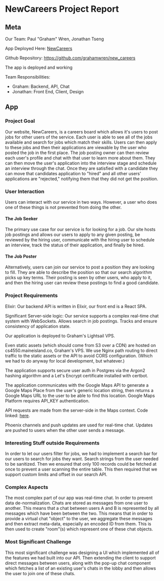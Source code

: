 # NewCareers Project Report

## Meta
Our Team: Paul "Graham" Wren, Jonathan Tseng

App Deployed Here:
[NewCareers](https://newestcareers.cs4550.maineisland.co)

Github Repository: https://github.com/grahamwren/new_careers

The app is deployed and working

Team Responsibilities:
- Graham: Backend, API, Chat
- Jonathan: Front End, Client, Design

## App

### Project Goal
Our website, NewCareers, is a careers board which allows it's users
to post jobs for other users of the service. Each user is able to see
all of the jobs available and search for jobs which match their
skills. Users can then apply to these jobs and then their
applications are viewable by the user who posted the job in the first
place. The job posting owner can then review each user's profile and
chat with that user to learn more about them. They can then move the
user's application into the interview stage and schedule an interview
through the chat. Once they are satisfied with a candidate they can
move that candidates application to "hired" and all other users'
applications are "rejected," notifying them that they did not get
the position.

### User Interaction
Users can interact with our service in two ways. However, a user
who does one of these things is not prevented from doing the other.

#### The Job Seeker
The primary use case for our service is for looking for a job.
Our site hosts job postings and allows our users to apply to any
given posting, be reviewed by the hiring user, communicate with the
hiring user to schedule an interview, track the status of their
application, and finally be hired.

#### The Job Poster
Alternatively, users can join our service to post a position they are
looking to fill. They are able to describe the position so that our
search algorithm picks up key terms. Their posting is seen by other
users, who apply to it, and then the hiring user can review
these postings to find a good candidate.

### Project Requirements
Elixir: Our backend API is written in Elixir, our front end is a
React SPA.

Significant Server-side logic:
Our service supports a complex real-time chat system with WebSockets.
Allows search in job postings. Tracks and ensure consistency of
application state.

Our application is deployed to Graham's Lightsail VPS.

Even static assets (which should come from S3 over a CDN) are hosted
on cs4550.maineisland.co, Graham's VPS. We use Nginx path routing to
direct traffic to the static assets or the API to avoid CORS
configuration. (Which we had to do anyway for local development,
but whatever.)

The application supports secure user auth in Postgres via the Argon2
hashing algorithm and a Let's Encrypt certificate installed with
certbot.

The application communicates with the Google Maps API to generate a
Google Maps Place from the user's generic location string, then
returns a Google Maps URL to the user to be able to find this
location. Google Maps Platform requires API_KEY authentication.

API requests are made from the server-side in the Maps context.
Code linked: [here](https://bit.ly/2FVZgXL).

Phoenix channels and push updates are used for real-time chat.
Updates are pushed to users when the other user sends a message.

### Interesting Stuff outside Requirements
In order to let our users filter for jobs, we had to implement a search
bar for our users to search for jobs they want. Search strings 
from the user needed to be sanitized. Then we ensured that only 
100 records could be fetched at once to prevent a user scanning 
the entire table. This then required that we support custom limits 
and offset in our search API.

### Complex Aspects
The most complex part of our app was real-time chat. In order to
prevent data de-normalization. Chats are stored as messages from one
user to another. This means that a chat between users A and B is
represented by all messages which have been between the two. This
means that in order to provide a virtual chat "object" to the user,
we aggregate these messages and then extract meta-data, especially an
encoded ID from them. This is then used to create "room"(s) which
represent one of these chat objects.

### Most Significant Challenge
This most significant challenge was designing a UI which implemented
all of the features we had built into our API. Then extending the
client to support direct messages between users, along with the
pop-up chat component which fetches a list of an existing user's
chats in the lobby and then allows the user to join one of these
chats.
